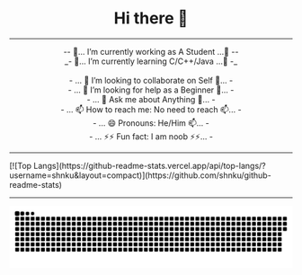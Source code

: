 <h1 align = "center">Hi there 👋</h1><hr>
<p align="center">
 -- 🔭... I’m currently working as A Student ...🔭 -- <br>
_- 🌱... I’m currently learning C/C++/Java ...🌱 -_ <br><br>
- ... 👯 I’m looking to collaborate on Self 👯... -<br>
- ... 🤔 I’m looking for help as a Beginner 🤔... -<br>
- ... 💬 Ask me about Anything 💬... -<br>
- ... 📫 How to reach me: No need to reach 📫... -<br>
- ... 😄 Pronouns: He/Him 📫... -<br>
- ... ⚡⚡ Fun fact: I am noob ⚡⚡... -<br>
</p>
<hr>
[![Top Langs](https://github-readme-stats.vercel.app/api/top-langs/?username=shnku&layout=compact)](https://github.com/shnku/github-readme-stats)
<hr>
<a href="https://github.com/Shnku" align="center">
  <img alt="GitHub Snake Dark" src="https://github.com/Shnku/Shnku/raw/main/readme/github-contribution-grid-snake-dark.svg#gh-dark-mode-only"/>
</a>
<!-->
